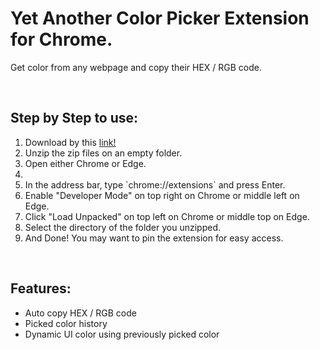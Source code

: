 <h1>Yet Another Color Picker Extension for Chrome.</h1>
<p>Get color from any webpage and copy their HEX / RGB code.</p>
</br>
<h2>Step by Step to use:</h2>
<ol>
<li>Download by this <a href="https://github.com/aimatochysia/color-picker-extension/archive/refs/heads/main.zip">link!</a></li>
<li>Unzip the zip files on an empty folder.</li>
<li>Open either Chrome or Edge.<li>
<li>In the address bar, type `chrome://extensions` and press Enter.</li>
<li>Enable "Developer Mode" on top right on Chrome or middle left on Edge.</li>
<li>Click "Load Unpacked" on top left on Chrome or middle top on Edge.</li>
<li>Select the directory of the folder you unzipped.</li>
<li>And Done! You may want to pin the extension for easy access.</li>
</ol>
</br>
<h2>Features:</h2>
<ul>
<li>Auto copy HEX / RGB code</li>
<li>Picked color history</li>
<li>Dynamic UI color using previously picked color</li>
</ul>
